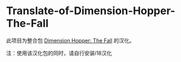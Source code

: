 # Translate-of-Dimension-Hopper-The-Fall

此项目为整合包 [Dimension Hopper: The Fall](https://www.curseforge.com/minecraft/modpacks/dimension-hopper-the-fall) 的汉化。

注：使用该汉化包的同时，请自行安装i18汉化
